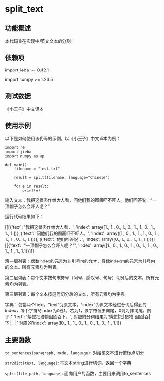 # split_text

## 功能概述

本代码旨在实现中/英文文本的分割。

## 依赖项

import jieba >= 0.42.1

import numpy >= 1.23.5

## 测试数据

《小王子》中文译本

## 使用示例

以下是如何使用该代码的示例。以《小王子》中文译本为例：

```
import re
import jieba
import numpy as np

def main():
    filename = "test.txt"

    result = split(filename, language="Chinese")

    for e in result:
        print(e)
```

输入文本：我把这幅杰作给大人看，问他们我的图画吓不吓人。他们回答说：“一顶帽子怎么会吓人呢？”

运行代码结果如下：

[[[{'text': '我把这幅杰作给大人看，', 'index': array([1., 1., 0., 1., 0., 1., 1., 0., 1., 1., 1.])}, {'text': '问他们我的图画吓不吓人。', 'index': array([1., 0., 1., 1., 1., 0., 1., 1., 1., 0., 1., 1.])}], [{'text': '他们回答说：', 'index': array([0., 1., 0., 1., 1., 1.])}]]
[[{'text': '“一顶帽子怎么会吓人呢？”', 'index': array([1., 0., 1., 0., 1., 0., 1., 1., 0., 1., 1., 1., 1.])}]]]

第一层列表：偶数index的元素为非引号内的文本，奇数index内的元素为引号内的文本。所有元素均为列表。

第二层列表：每个文本按句末符号（问号、感叹号、句号）切分后的文本。所有元素均为列表。

第三层列表：每个文本按逗号切分后的文本，所有元素均为字典。

字典：包含两个field，“text”为原文本，“index”为原文本经过分词后得到的index，每个字符的index为0或1。若为1，该字符位于词尾，0则为非词尾。例子：'text': '蟒蛇把猎物囫囵吞下，', 对应的分词结果为'蟒蛇|把|猎物|囫囵|吞|下|，|' 对应的'index': array([0., 1., 1., 0., 1., 0., 1., 0., 1., 1.])}

## 主要函数

`to_sentences(paragraph, mode, language)`: 对给定文本进行按标点切分

`str2dict(text, language)`: 将文本string进行切词，返回一个字典

`split(file_path, language)`: 面向用户的函数，主要用来调用to_sentences
